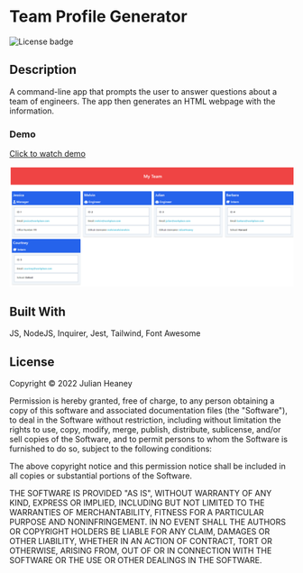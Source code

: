 # Team Profile Generator
![License badge](https://img.shields.io/badge/license-MIT-blue)

## Description

A command-line app that prompts the user to answer questions about a team of engineers. The app then generates an HTML webpage with the information.  

### Demo
[Click to watch demo]()

![ScreenShot](./Assets/Images/team-profile-generator.png)

## Built With

JS, NodeJS, Inquirer, Jest, Tailwind, Font Awesome

## License

Copyright © 2022 Julian Heaney

Permission is hereby granted, free of charge, to any person obtaining a copy
of this software and associated documentation files (the "Software"), to deal
in the Software without restriction, including without limitation the rights
to use, copy, modify, merge, publish, distribute, sublicense, and/or sell
copies of the Software, and to permit persons to whom the Software is
furnished to do so, subject to the following conditions:

The above copyright notice and this permission notice shall be included in all
copies or substantial portions of the Software.

THE SOFTWARE IS PROVIDED "AS IS", WITHOUT WARRANTY OF ANY KIND, EXPRESS OR
IMPLIED, INCLUDING BUT NOT LIMITED TO THE WARRANTIES OF MERCHANTABILITY,
FITNESS FOR A PARTICULAR PURPOSE AND NONINFRINGEMENT. IN NO EVENT SHALL THE
AUTHORS OR COPYRIGHT HOLDERS BE LIABLE FOR ANY CLAIM, DAMAGES OR OTHER
LIABILITY, WHETHER IN AN ACTION OF CONTRACT, TORT OR OTHERWISE, ARISING FROM,
OUT OF OR IN CONNECTION WITH THE SOFTWARE OR THE USE OR OTHER DEALINGS IN THE
SOFTWARE.